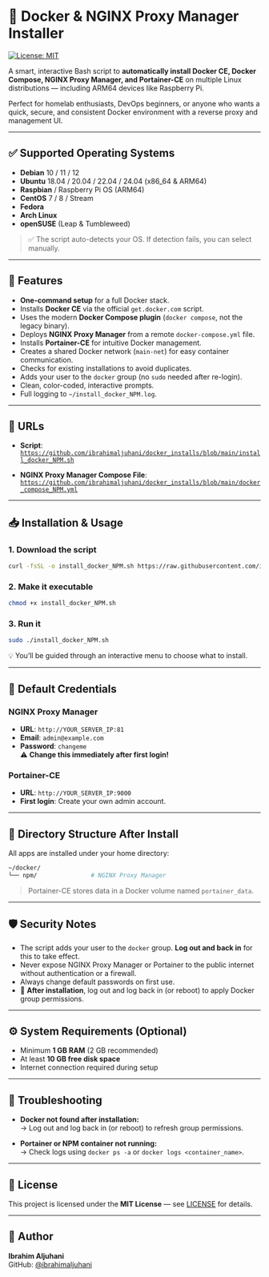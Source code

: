 # 🐳 Docker & NGINX Proxy Manager Installer

[![License: MIT](https://img.shields.io/badge/License-MIT-blue.svg)](LICENSE)

A smart, interactive Bash script to **automatically install Docker CE, Docker Compose, NGINX Proxy Manager, and Portainer-CE** on multiple Linux distributions — including ARM64 devices like Raspberry Pi.

Perfect for homelab enthusiasts, DevOps beginners, or anyone who wants a quick, secure, and consistent Docker environment with a reverse proxy and management UI.

---

## ✅ Supported Operating Systems

- **Debian** 10 / 11 / 12  
- **Ubuntu** 18.04 / 20.04 / 22.04 / 24.04 (x86_64 & ARM64)  
- **Raspbian** / Raspberry Pi OS (ARM64)  
- **CentOS** 7 / 8 / Stream  
- **Fedora**  
- **Arch Linux**  
- **openSUSE** (Leap & Tumbleweed)

> ✅ The script auto-detects your OS. If detection fails, you can select manually.

---

## 🚀 Features

- **One-command setup** for a full Docker stack.  
- Installs **Docker CE** via the official `get.docker.com` script.  
- Uses the modern **Docker Compose plugin** (`docker compose`, not the legacy binary).  
- Deploys **NGINX Proxy Manager** from a remote `docker-compose.yml` file.  
- Installs **Portainer-CE** for intuitive Docker management.  
- Creates a shared Docker network (`main-net`) for easy container communication.  
- Checks for existing installations to avoid duplicates.  
- Adds your user to the `docker` group (no `sudo` needed after re-login).  
- Clean, color-coded, interactive prompts.  
- Full logging to `~/install_docker_NPM.log`.

---

## 🔗 URLs

- **Script**:  
  [`https://github.com/ibrahimaljuhani/docker_installs/blob/main/install_docker_NPM.sh`](https://github.com/ibrahimaljuhani/docker_installs/blob/main/install_docker_NPM.sh)

- **NGINX Proxy Manager Compose File**:  
  [`https://github.com/ibrahimaljuhani/docker_installs/blob/main/docker_compose_NPM.yml`](https://github.com/ibrahimaljuhani/docker_installs/blob/main/docker_compose_NPM.yml)

---

## 📥 Installation & Usage

### 1. Download the script
```bash
curl -fsSL -o install_docker_NPM.sh https://raw.githubusercontent.com/ibrahimaljuhani/docker_installs/main/install_docker_NPM.sh
```

### 2. Make it executable
```bash
chmod +x install_docker_NPM.sh
```

### 3. Run it
```bash
sudo ./install_docker_NPM.sh
```

💡 You’ll be guided through an interactive menu to choose what to install.

---

## 🔐 Default Credentials

### NGINX Proxy Manager
- **URL**: `http://YOUR_SERVER_IP:81`  
- **Email**: `admin@example.com`  
- **Password**: `changeme`  
  ⚠️ **Change this immediately after first login!**

### Portainer-CE
- **URL**: `http://YOUR_SERVER_IP:9000`  
- **First login**: Create your own admin account.

---

## 📁 Directory Structure After Install

All apps are installed under your home directory:

```bash
~/docker/
└── npm/               # NGINX Proxy Manager
```

> Portainer-CE stores data in a Docker volume named `portainer_data`.

---

## 🛡️ Security Notes

- The script adds your user to the `docker` group. **Log out and back in** for this to take effect.  
- Never expose NGINX Proxy Manager or Portainer to the public internet without authentication or a firewall.  
- Always change default passwords on first use.  
- 🔁 **After installation**, log out and log back in (or reboot) to apply Docker group permissions.

---

## ⚙️ System Requirements (Optional)

- Minimum **1 GB RAM** (2 GB recommended)  
- At least **10 GB free disk space**  
- Internet connection required during setup

---

## 🧩 Troubleshooting

- **Docker not found after installation:**  
  → Log out and log back in (or reboot) to refresh group permissions.  

- **Portainer or NPM container not running:**  
  → Check logs using `docker ps -a` or `docker logs <container_name>`.

---

## 📜 License

This project is licensed under the **MIT License** — see [LICENSE](LICENSE) for details.

---

## 🙌 Author

**Ibrahim Aljuhani**  
GitHub: [@ibrahimaljuhani](https://github.com/ibrahimaljuhani)

